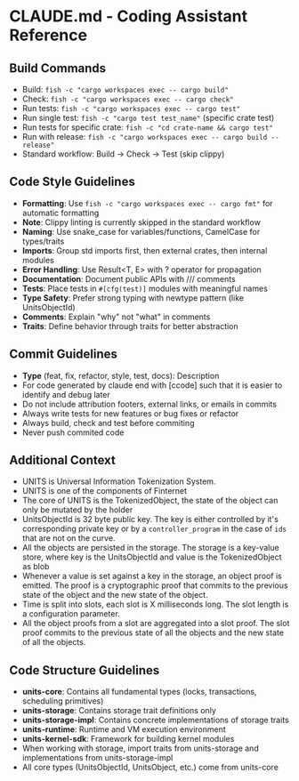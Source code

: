 # CLAUDE.md - Coding Assistant Reference

## Build Commands
- Build: `fish -c "cargo workspaces exec -- cargo build"`
- Check: `fish -c "cargo workspaces exec -- cargo check"`
- Run tests: `fish -c "cargo workspaces exec -- cargo test"`
- Run single test: `fish -c "cargo test test_name"` (specific crate test)
- Run tests for specific crate: `fish -c "cd crate-name && cargo test"`
- Run with release: `fish -c "cargo workspaces exec -- cargo build --release"`
- Standard workflow: Build → Check → Test (skip clippy)

## Code Style Guidelines
- **Formatting**: Use `fish -c "cargo workspaces exec -- cargo fmt"` for automatic formatting
- **Note**: Clippy linting is currently skipped in the standard workflow
- **Naming**: Use snake_case for variables/functions, CamelCase for types/traits
- **Imports**: Group std imports first, then external crates, then internal modules
- **Error Handling**: Use Result<T, E> with ? operator for propagation
- **Documentation**: Document public APIs with /// comments
- **Tests**: Place tests in `#[cfg(test)]` modules with meaningful names
- **Type Safety**: Prefer strong typing with newtype pattern (like UnitsObjectId)
- **Comments**: Explain "why" not "what" in comments
- **Traits**: Define behavior through traits for better abstraction

## Commit Guidelines

- **Type** (feat, fix, refactor, style, test, docs): Description
- For code generated by claude end with [ccode] such that it is easier to identify and debug later
- Do not include attribution footers, external links, or emails in commits
- Always write tests for new features or bug fixes or refactor
- Always build, check and test before commiting
- Never push commited code


## Additional Context

- UNITS is Universal Information Tokenization System.
- UNITS is one of the components of Finternet
- The core of UNITS is the TokenizedObject, the state of the object can only be mutated by the holder
- UnitsObjectId is 32 byte public key. The key is either controlled by it's corresponding private key or by a `controller_program` in the case of `ids` that are not on the curve.
- All the objects are persisted in the storage. The storage is a key-value store, where key is the UnitsObjectId and value is the TokenizedObject as blob
- Whenever a value is set against a key in the storage, an object proof is emitted. The proof is a cryptographic proof that commits to the previous state of the object and the new state of the object.
- Time is split into slots, each slot is X milliseconds long. The slot length is a configuration parameter.
- All the object proofs from a slot are aggregated into a slot proof. The slot proof commits to the previous state of all the objects and the new state of all the objects.

## Code Structure Guidelines

- **units-core**: Contains all fundamental types (locks, transactions, scheduling primitives)
- **units-storage**: Contains storage trait definitions only
- **units-storage-impl**: Contains concrete implementations of storage traits
- **units-runtime**: Runtime and VM execution environment
- **units-kernel-sdk**: Framework for building kernel modules
- When working with storage, import traits from units-storage and implementations from units-storage-impl
- All core types (UnitsObjectId, UnitsObject, etc.) come from units-core
